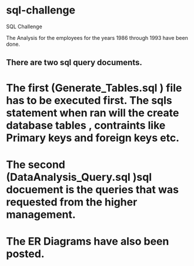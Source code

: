 # sql-challenge
SQL Challenge


The Analysis for the employees for the years 1986 through 1993 have been done.

## There are two sql query documents. 

  # The first (Generate_Tables.sql ) file  has to be executed first. The sqls statement when ran will the create database tables , contraints like Primary keys and foreign keys etc.
  

  # The second (DataAnalysis_Query.sql )sql docuement is the queries that was requested from the higher management. 


  # The ER Diagrams have also been posted.